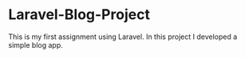 # Laravel-Blog-Project
This is my first assignment using Laravel. In this project I developed a simple blog app.
